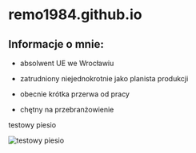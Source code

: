 # remo1984.github.io


## Informacje o mnie:

 - absolwent UE we Wrocławiu

 - zatrudniony niejednokrotnie jako planista produkcji
 - obecnie krótka przerwa od pracy
 - chętny na przebranżowienie 
 
testowy piesio

![testowy piesio](https://cdn.pixabay.com/photo/2022/05/18/17/50/dog-7205842_960_720.jpg)
